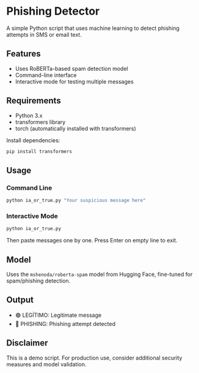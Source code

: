 # Phishing Detector

A simple Python script that uses machine learning to detect phishing attempts in SMS or email text.

## Features

- Uses RoBERTa-based spam detection model
- Command-line interface
- Interactive mode for testing multiple messages

## Requirements

- Python 3.x
- transformers library
- torch (automatically installed with transformers)

Install dependencies:
```bash
pip install transformers
```

## Usage

### Command Line
```bash
python ia_or_true.py "Your suspicious message here"
```

### Interactive Mode
```bash
python ia_or_true.py
```
Then paste messages one by one. Press Enter on empty line to exit.

## Model

Uses the `mshenoda/roberta-spam` model from Hugging Face, fine-tuned for spam/phishing detection.

## Output

- 🟢 LEGÍTIMO: Legitimate message
- 🔴 PHISHING: Phishing attempt detected

## Disclaimer

This is a demo script. For production use, consider additional security measures and model validation.
